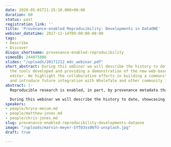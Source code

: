```yaml
---
date: 2020-05-01T21:25:10.000+00:00
duration: 60
status: past
registration_link: ''
title: 'Provenance-enabled Reproducibility: Developments in DataONE'
webinar_datetime: 2017-11-14T09:00:00-08:00
tags:
- Describe
- Discover
disqus_shortname: provenance-enabled-reproducibility
vimeoID: 244075806
slides: "/uploads/20171212_mdc_webinar.pdf"
short_abstract: During this webinar we will describe the history to date, showcasing
  the tools developed and providing a demonstration of the new web-based provenance
  editor. We highlight the collaborative efforts in building a community around provenance,
  and introduce future integration with WholeTale and other community initiatives.
abstract: |-
  Reproducible research is enabled, in part, by provenance metadata that describes the lineage and processing history of data and knowledge artifacts. Provenance plays an important role in many scientific applications and use cases. Yet this information is often not tracked as thoroughly and systematically as science metadata. DataONE has been working on tools to display provenance information and to support recording of provenance metadata through programming languages such as R and Matlab and through an intuitive, user friendly, web-based UI.

  During this webinar we will describe the history to date, showcasing the tools developed and providing a demonstration of the new web-based provenance editor. We highlight the collaborative efforts in building a community around provenance, and introduce future integration with WholeTale and other community initiatives.
speakers:
- people/bryce-mecum.md
- people/matthew-jones.md
- people/chris-jones.md
slug: provenance-enabled-reproducibility-developments-dataone
image: "/uploads/marvin-meyer-SYTO3xs06fU-unsplash.jpg"
draft: true

---
```

